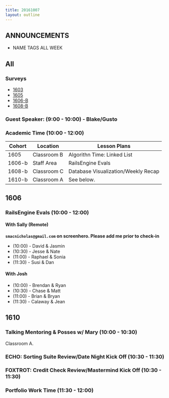 ```yaml
---
title: 20161007
layout: outline
---
```


## ANNOUNCEMENTS
* NAME TAGS ALL WEEK


## All

### Surveys

* [1603]()
* [1605]()
* [1606-B]()
* [1608-B]()

### Guest Speaker: (9:00 - 10:00) - Blake/Gusto

### Academic Time (10:00 - 12:00)
| Cohort | Location | Lesson Plans |
| ------ | -------- | ------------ |
| 1605   | Classroom B | Algorithn Time: Linked List |
| 1606-b | Staff Area | RailsEngine Evals |
| 1608-b | Classroom C | Database Visualization/Weekly Recap |
| 1610-b | Classroom A | See below. |


## 1606

### RailsEngine Evals (10:00 - 12:00)

#### With Sally (Remote)

**`smacnicholas@gmail.com` on screenhero. Please add me prior to check-in**

* (10:00) - David & Jasmin
* (10:30) - Jesse & Nate
* (11:00) - Raphael & Sonia
* (11:30) - Susi & Dan

#### With Josh

* (10:00) - Brendan & Ryan
* (10:30) - Chase & Matt
* (11:00) - Brian & Bryan
* (11:30) - Calaway & Jean


## 1610

### Talking Mentoring & Posses w/ Mary (10:00 - 10:30)

Classroom A.

### ECHO: Sorting Suite Review/Date Night Kick Off (10:30 - 11:30)

### FOXTROT: Credit Check Review/Mastermind Kick Off (10:30 - 11:30)

### Portfolio Work Time (11:30 - 12:00)



